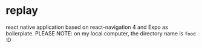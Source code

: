 # replay
react native application based on react-navigation 4 and Expo as boilerplate. 
PLEASE NOTE: on my local computer, the directory name is `food` :D
